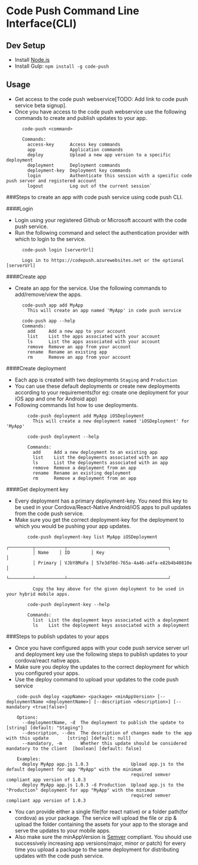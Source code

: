 Code Push Command Line Interface(CLI)
===

Dev Setup
---

* Install [Node.js](https://nodejs.org/)
* Install Gulp: `npm install -g code-push`

Usage
---

* Get access to the code push webservice[TODO: Add link to code push service beta signup].
* Once you have access to the code push webservice use the following commands to create and publish updates to your app.
```
      code-push <command>
      
      Commands:
        access-key      Access key commands
        app             Application commands
        deploy          Upload a new app version to a specific deployment
        deployment      Deployment commands
        deployment-key  Deployment key commands
        login           Authenticate this session with a specific code push server and registered account
        logout          Log out of the current session`
```

###Steps to create an app with code push service using code push CLI.

####Login
* Login using your registered Github or Microsoft account with the code push service.
* Run the following command and select the authentication provider with which to login to the service.
```
      code-push login [serverUrl]
      
      Logs in to https://codepush.azurewebsites.net or the optional [serverUrl]
```

####Create app
* Create an app for the service. Use the following commands to add/remove/view the apps.
```
      code-push app add MyApp
        This will create an app named 'MyApp' in code push service
        
      code-push app --help
      Commands:
        add     Add a new app to your account
        list    List the apps associated with your account
        ls      List the apps associated with your account
        remove  Remove an app from your account
        rename  Rename an existing app
        rm      Remove an app from your account
```

####Create deployment
* Each app is created with two deployments `Staging` and `Production`
* You can use these default deployments or create new deployments according to your requirements(for eg: create one deployment for your iOS app and one for Android app)
* Following commands list how to use deployments.
```
        code-push deployment add MyApp iOSDeployment
          This will create a new deployment named 'iOSDeployment' for 'MyApp'
          
        code-push deployment --help
        
        Commands:
          add     Add a new deployment to an existing app
          list    List the deployments associated with an app
          ls      List the deployments associated with an app
          remove  Remove a deployment from an app
          rename  Rename an existing deployment
          rm      Remove a deployment from an app
```

####Get deployment key
* Every deployment has a primary deployment-key. You need this key to be used in your Cordova/React-Native Android/iOS apps to pull updates from the code push service.
* Make sure you get the correct deployment-key for the deployment to which you would be pushing your app updates.
```
        code-push deployment-key list MyApp iOSDeployment
          ┌─────────┬───────────┬──────────────────────────────────────┐
          │ Name    │ ID        │ Key                                  │
          │ Primary │ VJbY8MoFa │ 57e3df0d-765a-4a46-a4fa-e82b4b40810e │
          └─────────┴───────────┴──────────────────────────────────────┘
          
          Copy the key above for the given deployment to be used in your hybrid mobile apps.

        code-push deployment-key --help
        
        Commands:
          list  List the deployment keys associated with a deployment
          ls    List the deployment keys associated with a deployment
```

###Steps to publish updates to your apps
* Once you have configured apps with your code push service server url and deployment key use the following steps to publish updates to your cordova/react native apps.
* Make sure you deploy the updates to the correct deployment for which you configured your apps.
* Use the deploy command to upload your updates to the code push service
```
    code-push deploy <appName> <package> <minAppVersion> [--deploymentName <deploymentName>] [--description <description>] [--mandatory <true|false>]
    
    Options:
      --deploymentName, -d  The deployment to publish the update to                           [string] [default: "Staging"]
      --description, --des  The description of changes made to the app with this update       [string] [default: null]
      --mandatory, -m       Whether this update should be considered mandatory to the client  [boolean] [default: false]
    
    Examples:
      deploy MyApp app.js 1.0.3                Upload app.js to the default deployment for app "MyApp" with the minimum
                                               required semver compliant app version of 1.0.3
      deploy MyApp app.js 1.0.3 -d Production  Upload app.js to the "Production" deployment for app "MyApp" with the minimum
                                               required semver compliant app version of 1.0.3
```
* You can provide either a single file(for react native) or a folder path(for cordova) as your package. The service will upload the file or zip & upload the folder containing the assets for your app to the storage and serve the updates to your mobile apps.
* Also make sure the minAppVersion is [Semver](http://semver.org/) compliant. You should use successively increasing app versions(major, minor or patch) for every time you upload a package to the same deployment for distributing updates with the code push service.
